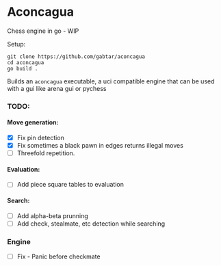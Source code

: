 # Aconcagua

Chess engine in go - WIP

Setup:
```
git clone https://github.com/gabtar/aconcagua
cd aconcagua
go build .
```

Builds an `aconcagua` executable, a uci compatible engine that can be used with a gui like arena gui or pychess 


### TODO:

#### Move generation:
- [x] Fix pin detection
- [x] Fix sometimes a black pawn in edges returns illegal moves
- [ ] Threefold repetition.

#### Evaluation:
- [ ] Add piece square tables to evaluation

#### Search:
- [ ] Add alpha-beta prunning
- [ ] Add check, stealmate, etc detection while searching

### Engine
- [ ] Fix - Panic before checkmate
